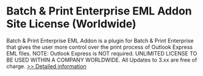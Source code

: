# Batch & Print Enterprise EML Addon Site License (Worldwide)
Batch & Print Enterprise EML Addon is a plugin for Batch & Print Enterprise that gives the user more control over the print process of Outlook Express EML files. NOTE: Outlook Express is NOT required. UNLIMITED LICENSE TO BE USED WITHIN A COMPANY WORLDWIDE. All Updates to 3.xx are free of charge.
[>> Detailed information](https://secure.shareit.com/shareit/product.html?productid=300745164&affiliateid=200057808)